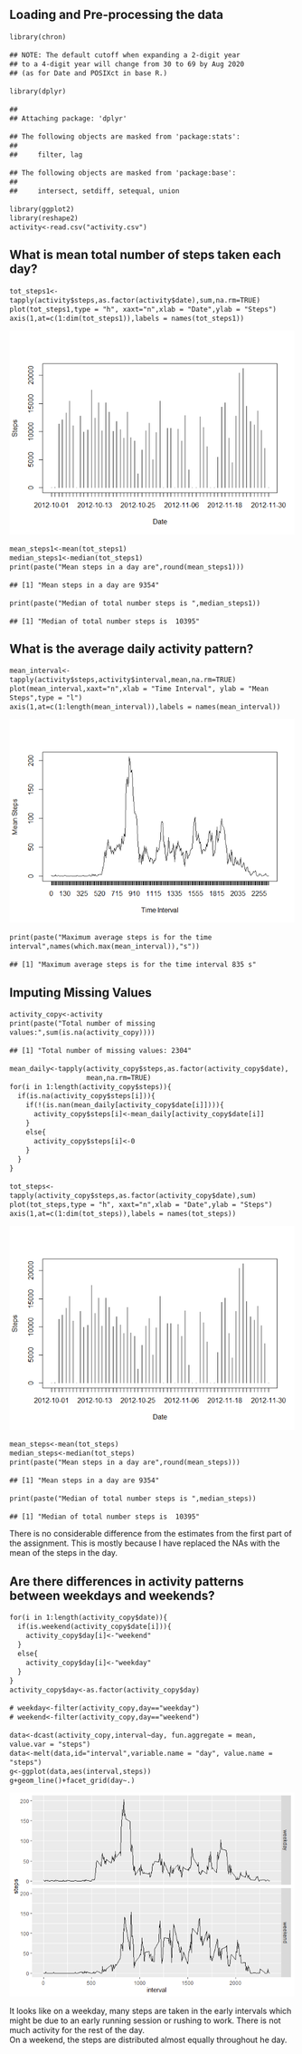 Loading and Pre-processing the data
-----------------------------------

    library(chron)

    ## NOTE: The default cutoff when expanding a 2-digit year
    ## to a 4-digit year will change from 30 to 69 by Aug 2020
    ## (as for Date and POSIXct in base R.)

    library(dplyr)

    ## 
    ## Attaching package: 'dplyr'

    ## The following objects are masked from 'package:stats':
    ## 
    ##     filter, lag

    ## The following objects are masked from 'package:base':
    ## 
    ##     intersect, setdiff, setequal, union

    library(ggplot2)
    library(reshape2)
    activity<-read.csv("activity.csv")

What is mean total number of steps taken each day?
--------------------------------------------------

    tot_steps1<-tapply(activity$steps,as.factor(activity$date),sum,na.rm=TRUE)
    plot(tot_steps1,type = "h", xaxt="n",xlab = "Date",ylab = "Steps")
    axis(1,at=c(1:dim(tot_steps1)),labels = names(tot_steps1))

![](PA1_files/figure-markdown_strict/mean_steps-1.png)

    mean_steps1<-mean(tot_steps1)
    median_steps1<-median(tot_steps1)
    print(paste("Mean steps in a day are",round(mean_steps1)))

    ## [1] "Mean steps in a day are 9354"

    print(paste("Median of total number steps is ",median_steps1))

    ## [1] "Median of total number steps is  10395"

What is the average daily activity pattern?
-------------------------------------------

    mean_interval<-tapply(activity$steps,activity$interval,mean,na.rm=TRUE)
    plot(mean_interval,xaxt="n",xlab = "Time Interval", ylab = "Mean Steps",type = "l")
    axis(1,at=c(1:length(mean_interval)),labels = names(mean_interval))

![](PA1_files/figure-markdown_strict/mean_interval_activity-1.png)

    print(paste("Maximum average steps is for the time interval",names(which.max(mean_interval)),"s"))

    ## [1] "Maximum average steps is for the time interval 835 s"

Imputing Missing Values
-----------------------

    activity_copy<-activity
    print(paste("Total number of missing values:",sum(is.na(activity_copy))))

    ## [1] "Total number of missing values: 2304"

    mean_daily<-tapply(activity_copy$steps,as.factor(activity_copy$date),
                       mean,na.rm=TRUE)
    for(i in 1:length(activity_copy$steps)){
      if(is.na(activity_copy$steps[i])){
        if(!(is.nan(mean_daily[activity_copy$date[i]]))){
          activity_copy$steps[i]<-mean_daily[activity_copy$date[i]]
        }
        else{
          activity_copy$steps[i]<-0
        }
      }
    }

    tot_steps<-tapply(activity_copy$steps,as.factor(activity_copy$date),sum)
    plot(tot_steps,type = "h", xaxt="n",xlab = "Date",ylab = "Steps")
    axis(1,at=c(1:dim(tot_steps)),labels = names(tot_steps))

![](PA1_files/figure-markdown_strict/imputing_na-1.png)

    mean_steps<-mean(tot_steps)
    median_steps<-median(tot_steps)
    print(paste("Mean steps in a day are",round(mean_steps)))

    ## [1] "Mean steps in a day are 9354"

    print(paste("Median of total number steps is ",median_steps))

    ## [1] "Median of total number steps is  10395"

There is no considerable difference from the estimates from the first
part of the assignment. This is mostly because I have replaced the NAs
with the mean of the steps in the day.

Are there differences in activity patterns between weekdays and weekends?
-------------------------------------------------------------------------

    for(i in 1:length(activity_copy$date)){
      if(is.weekend(activity_copy$date[i])){
        activity_copy$day[i]<-"weekend"
      }
      else{
        activity_copy$day[i]<-"weekday"
      }
    }
    activity_copy$day<-as.factor(activity_copy$day)

    # weekday<-filter(activity_copy,day=="weekday")
    # weekend<-filter(activity_copy,day=="weekend")

    data<-dcast(activity_copy,interval~day, fun.aggregate = mean, value.var = "steps")
    data<-melt(data,id="interval",variable.name = "day", value.name = "steps")
    g<-ggplot(data,aes(interval,steps))
    g+geom_line()+facet_grid(day~.)

![](PA1_files/figure-markdown_strict/weekdays_and_weekends-1.png)

It looks like on a weekday, many steps are taken in the early intervals
which might be due to an early running session or rushing to work. There
is not much activity for the rest of the day.  
On a weekend, the steps are distributed almost equally throughout he
day.
